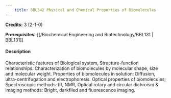 ```yaml
---
    title: BBL342 Physical and Chemical Properties of Biomolecules
---
```

**Credits:** 3 (2-1-0)



**Prerequisites:** [[/Biochemical Engineering and Biotechnology/BBL131 | BBL131]]

#### Description 
Characteristic features of Biological system, Structure-function relationships. Characterization of biomolecules by molecular shape, size and molecular weight. Properties of biomolecules in solution: Diffusion, ultra-centrifugation and electrophoresis. Optical properties of biomolecules; Spectroscopic methods: IR, NMR, Optical rotary and circular dichroism & imaging methods: Bright, darkfiled and fluorescence imaging.